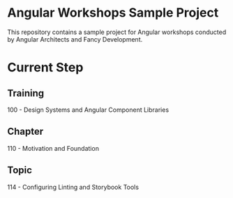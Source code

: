# Angular Workshops Sample Project

This repository contains a sample project for Angular workshops conducted by Angular Architects and Fancy Development.

# Current Step

## Training
100 - Design Systems and Angular Component Libraries

## Chapter
110 - Motivation and Foundation

## Topic
114 - Configuring Linting and Storybook Tools
